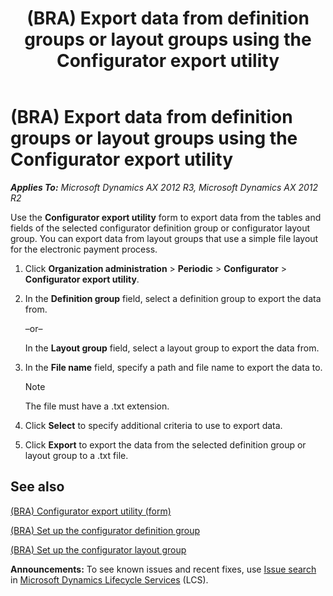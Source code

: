 ﻿---
title: (BRA) Export data from definition groups or layout groups using the Configurator export utility
TOCTitle: (BRA) Export data from definition groups or layout groups using the Configurator export utility
ms:assetid: 9b117d33-4314-41b6-a005-414265bb7913
ms:mtpsurl: https://technet.microsoft.com/en-us/library/JJ863729(v=AX.60)
ms:contentKeyID: 50396414
ms.date: 04/18/2014
mtps_version: v=AX.60
---

# (BRA) Export data from definition groups or layout groups using the Configurator export utility 


_**Applies To:** Microsoft Dynamics AX 2012 R3, Microsoft Dynamics AX 2012 R2_

Use the **Configurator export utility** form to export data from the tables and fields of the selected configurator definition group or configurator layout group. You can export data from layout groups that use a simple file layout for the electronic payment process.

1.  Click **Organization administration** \> **Periodic** \> **Configurator** \> **Configurator export utility**.

2.  In the **Definition group** field, select a definition group to export the data from.
    
    –or–
    
    In the **Layout group** field, select a layout group to export the data from.

3.  In the **File name** field, specify a path and file name to export the data to.
    

    > [!NOTE]
    > <P>The file must have a .txt extension.</P>



4.  Click **Select** to specify additional criteria to use to export data.

5.  Click **Export** to export the data from the selected definition group or layout group to a .txt file.

## See also

[(BRA) Configurator export utility (form)](https://technet.microsoft.com/en-us/library/jj863720\(v=ax.60\))

[(BRA) Set up the configurator definition group](bra-set-up-the-configurator-definition-group.md)

[(BRA) Set up the configurator layout group](bra-set-up-the-configurator-layout-group.md)

  
**Announcements:** To see known issues and recent fixes, use [Issue search](http://go.microsoft.com/fwlink/?linkid=389258) in [Microsoft Dynamics Lifecycle Services](http://go.microsoft.com/fwlink/?linkid=306505) (LCS).

